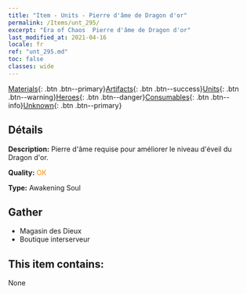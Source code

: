 ```yaml
---
title: "Item - Units - Pierre d'âme de Dragon d'or"
permalink: /Items/unt_295/
excerpt: "Era of Chaos  Pierre d'âme de Dragon d'or"
last_modified_at: 2021-04-16
locale: fr
ref: "unt_295.md"
toc: false
classes: wide
---
```

 [Materials](/fr/Items/){: .btn .btn--primary}[Artifacts](/fr/Items/Artifacts/){: .btn .btn--success}[Units](/fr/Items/Units/){: .btn .btn--warning}[Heroes](/fr/Items/Heroes/){: .btn .btn--danger}[Consumables](/fr/Items/Consumables/){: .btn .btn--info}[Unknown](/fr/Items/Unknown/){: .btn .btn--primary}

## Détails
 **Description:** Pierre d'âme requise pour améliorer le niveau d'éveil du Dragon d'or.

 **Quality:** <span style="color: #FF8C00">OK</span>

 **Type:** Awakening Soul

## Gather

*    Magasin des Dieux 
*    Boutique interserveur 

## This item contains:

  None

